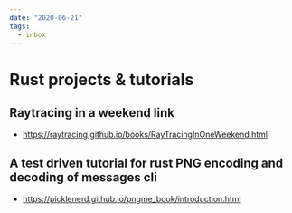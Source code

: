 ```yaml
---
date: "2020-06-21"
tags:
  - inbox
---
```


# Rust projects & tutorials

## Raytracing in a weekend link

* https://raytracing.github.io/books/RayTracingInOneWeekend.html

## A test driven tutorial for rust PNG encoding and decoding of messages cli

* https://picklenerd.github.io/pngme_book/introduction.html
